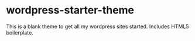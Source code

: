 wordpress-starter-theme
=======================

This is a blank theme to get all my wordpress sites started. Includes HTML5 boilerplate.
